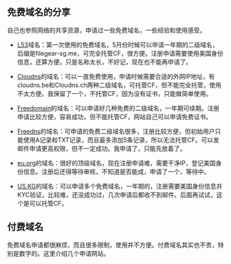 ## 免费域名的分享

自己也参照网络的共享资源，申请过一些免费域名，一些经验和使用感受。

- [L53](https://www.l53.net )域名：第一次使用的免费域名，5月份时候可以申请一年期的二级域名，后缀是filegear-sg.me，可完全托管CF，很方便。注册申请需要使用美国身份信息，还算方便。只是名称太长，不好记，现在也不能再申请了。

- [Cloudns](https://www.cloudns.net)的域名：可以一直免费使用，申请时候需要合适的外网IP地址，有cloudns.be和Cloudns.ch两种二级域名，可托管CF，但不能完全托管，使用不太方便。我保留了一个，不托管CF，因为没有证书，只能做简单使用。

- [Freedomain](https://freedomain.one)的域名：可以申请好几种免费的二级域名，一年期可续期。注册申请比较方便，容易成功，但不能托管CF，网站自己可以申请免费证书。

- [Freedns](https://freedns.afraid.org)的域名：可申请的免费二级域名很多，注册比较方便，但初始用户只能使用A记录和TXT记录，而且最多添加5条记录，所以无法托管CF。可以发邮件申请更高权限，但不一定成功。我申请了，只能先放着了。

- [eu.org](https://nic.eu.org)的域名：很好的顶级域名，现在注册申请难，需要干净IP，登记美国身份信息。注册后还得等待审核，不知道是否能成，申请了一个，等待中。

- [US.KG](https://nic.us.kg/)的域名：可以申请多个免费域名，一年期的，注册需要美国身份信息并KYC验证，比较难，还没成功过，几次申请后都收不到邮件。后面再试试，这个是可以托管CF。

## 付费域名
免费域名申请都很麻烦，而且很多限制，使用并不方便。付费域名其实也不贵，特别是数字的。这里介绍几个申请网站。